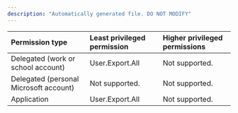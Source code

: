 ```yaml
---
description: "Automatically generated file. DO NOT MODIFY"
---
```


|Permission type|Least privileged permission|Higher privileged permissions|
|:---|:---|:---|
|Delegated (work or school account)|User.Export.All|Not supported.|
|Delegated (personal Microsoft account)|Not supported.|Not supported.|
|Application|User.Export.All|Not supported.|

